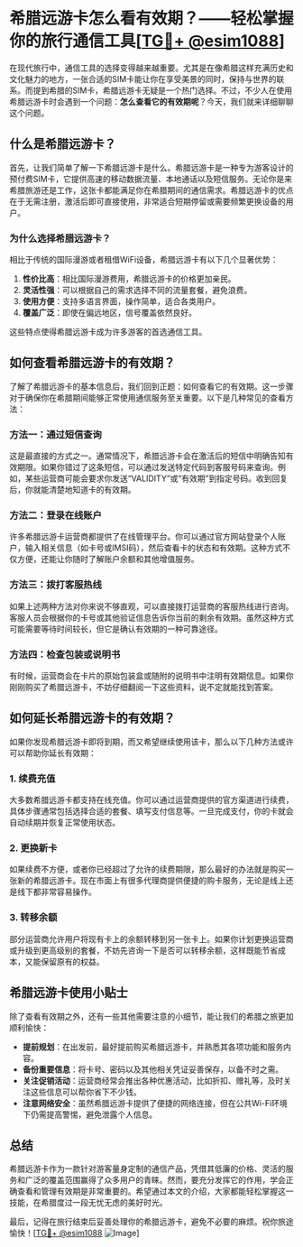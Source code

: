 # 希腊远游卡怎么看有效期？——轻松掌握你的旅行通信工具[[TG💪+ @esim1088](https://t.me/s/esim1088)]

在现代旅行中，通信工具的选择变得越来越重要。尤其是在像希腊这样充满历史和文化魅力的地方，一张合适的SIM卡能让你在享受美景的同时，保持与世界的联系。而提到希腊的SIM卡，希腊远游卡无疑是一个热门选择。不过，不少人在使用希腊远游卡时会遇到一个问题：**怎么查看它的有效期呢**？今天，我们就来详细聊聊这个问题。

## 什么是希腊远游卡？

首先，让我们简单了解一下希腊远游卡是什么。希腊远游卡是一种专为游客设计的预付费SIM卡，它提供高速的移动数据流量、本地通话以及短信服务。无论你是来希腊旅游还是工作，这张卡都能满足你在希腊期间的通信需求。希腊远游卡的优点在于无需注册，激活后即可直接使用，非常适合短期停留或需要频繁更换设备的用户。

### 为什么选择希腊远游卡？

相比于传统的国际漫游或者租借WiFi设备，希腊远游卡有以下几个显著优势：

1. **性价比高**：相比国际漫游费用，希腊远游卡的价格更加亲民。
2. **灵活性强**：可以根据自己的需求选择不同的流量套餐，避免浪费。
3. **使用方便**：支持多语言界面，操作简单，适合各类用户。
4. **覆盖广泛**：即使在偏远地区，信号覆盖依然良好。

这些特点使得希腊远游卡成为许多游客的首选通信工具。

## 如何查看希腊远游卡的有效期？

了解了希腊远游卡的基本信息后，我们回到正题：如何查看它的有效期。这一步骤对于确保你在希腊期间能够正常使用通信服务至关重要。以下是几种常见的查看方法：

### 方法一：通过短信查询

这是最直接的方式之一。通常情况下，希腊远游卡会在激活后的短信中明确告知有效期限。如果你错过了这条短信，可以通过发送特定代码到客服号码来查询。例如，某些运营商可能会要求你发送“VALIDITY”或“有效期”到指定号码。收到回复后，你就能清楚地知道卡的有效期。

### 方法二：登录在线账户

许多希腊远游卡运营商都提供了在线管理平台。你可以通过官方网站登录个人账户，输入相关信息（如卡号或IMSI码），然后查看卡的状态和有效期。这种方式不仅方便，还能让你随时了解账户余额和其他增值服务。

### 方法三：拨打客服热线

如果上述两种方法对你来说不够直观，可以直接拨打运营商的客服热线进行咨询。客服人员会根据你的卡号或其他验证信息告诉你当前的剩余有效期。虽然这种方式可能需要等待时间较长，但它是确认有效期的一种可靠途径。

### 方法四：检查包装或说明书

有时候，运营商会在卡片的原始包装盒或随附的说明书中注明有效期信息。如果你刚刚购买了希腊远游卡，不妨仔细翻阅一下这些资料，说不定就能找到答案。

## 如何延长希腊远游卡的有效期？

如果你发现希腊远游卡即将到期，而又希望继续使用该卡，那么以下几种方法或许可以帮助你延长有效期：

### 1. 续费充值

大多数希腊远游卡都支持在线充值。你可以通过运营商提供的官方渠道进行续费，具体步骤通常包括选择合适的套餐、填写支付信息等。一旦完成支付，你的卡就会自动续期并恢复正常使用状态。

### 2. 更换新卡

如果续费不方便，或者你已经超过了允许的续费期限，那么最好的办法就是购买一张新的希腊远游卡。现在市面上有很多代理商提供便捷的购卡服务，无论是线上还是线下都非常容易操作。

### 3. 转移余额

部分运营商允许用户将现有卡上的余额转移到另一张卡上。如果你计划更换运营商或升级到更高级别的套餐，不妨先咨询一下是否可以转移余额，这样既能节省成本，又能保留原有的权益。

## 希腊远游卡使用小贴士

除了查看有效期之外，还有一些其他需要注意的小细节，能让我们的希腊之旅更加顺利愉快：

- **提前规划**：在出发前，最好提前购买希腊远游卡，并熟悉其各项功能和服务内容。
- **备份重要信息**：将卡号、密码以及其他相关凭证妥善保存，以备不时之需。
- **关注促销活动**：运营商经常会推出各种优惠活动，比如折扣、赠礼等，及时关注这些信息可以帮你省下不少钱。
- **注意网络安全**：虽然希腊远游卡提供了便捷的网络连接，但在公共Wi-Fi环境下仍需提高警惕，避免泄露个人信息。

## 总结

希腊远游卡作为一款针对游客量身定制的通信产品，凭借其低廉的价格、灵活的服务和广泛的覆盖范围赢得了众多用户的青睐。然而，要充分发挥它的作用，学会正确查看和管理有效期是非常重要的。希望通过本文的介绍，大家都能轻松掌握这一技能，在希腊度过一段无忧无虑的美好时光。

最后，记得在旅行结束后妥善处理你的希腊远游卡，避免不必要的麻烦。祝你旅途愉快！[[TG💪+ @esim1088](https://t.me/s/esim1088) ![Image](https://i.postimg.cc/4NQfJmqS/Snipaste-2025-05-13-00-14-12.png)]